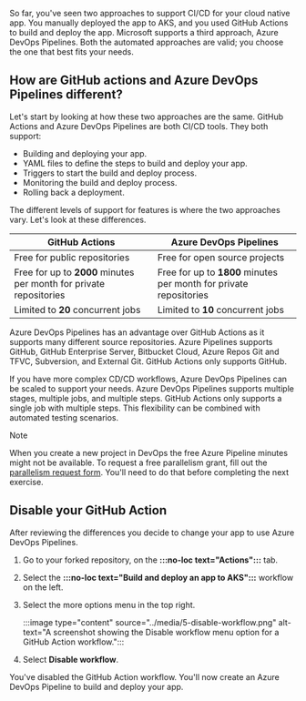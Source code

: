 So far, you've seen two approaches to support CI/CD for your cloud native app. You manually deployed the app to AKS, and you used GitHub Actions to build and deploy the app. Microsoft supports a third approach, Azure DevOps Pipelines. Both the automated approaches are valid; you choose the one that best fits your needs.

## How are GitHub actions and Azure DevOps Pipelines different?

Let's start by looking at how these two approaches are the same. GitHub Actions and Azure DevOps Pipelines are both CI/CD tools. They both support:
- Building and deploying your app. 
- YAML files to define the steps to build and deploy your app. 
- Triggers to start the build and deploy process.
- Monitoring the build and deploy process. 
- Rolling back a deployment.

The different levels of support for features is where the two approaches vary. Let's look at these differences.

|GitHub Actions  |Azure DevOps Pipelines  |
|---------|---------|
|Free for public repositories     |  Free for open source projects       |
|Free for up to **2000** minutes per month for private repositories     | Free for up to **1800** minutes per month for private repositories        |
|Limited to **20** concurrent jobs     | Limited to **10** concurrent jobs        |

Azure DevOps Pipelines has an advantage over GitHub Actions as it supports many different source repositories. Azure Pipelines supports GitHub, GitHub Enterprise Server, Bitbucket Cloud, Azure Repos Git and TFVC, Subversion, and External Git. GitHub Actions only supports GitHub.

If you have more complex CD/CD workflows, Azure DevOps Pipelines can be scaled to support your needs. Azure DevOps Pipelines supports multiple stages, multiple jobs, and multiple steps. GitHub Actions only supports a single job with multiple steps. This flexibility can be combined with  automated testing scenarios.

> [!NOTE]
> When you create a new project in DevOps the free Azure Pipeline minutes might not be available. To request a free parallelism grant, fill out the [parallelism request form](https://aka.ms/azpipelines-parallelism-request). You'll need to do that before completing the next exercise.

## Disable your GitHub Action

After reviewing the differences you decide to change your app to use Azure DevOps Pipelines. 

1. Go to your forked repository, on the **:::no-loc text="Actions":::** tab.
1. Select the **:::no-loc text="Build and deploy an app to AKS":::** workflow on the left.
1. Select the more options menu in the top right.

    :::image type="content" source="../media/5-disable-workflow.png" alt-text="A screenshot showing the Disable workflow menu option for a GitHub Action workflow.":::

1. Select **Disable workflow**.

You've disabled the GitHub Action workflow. You'll now create an Azure DevOps Pipeline to build and deploy your app.
